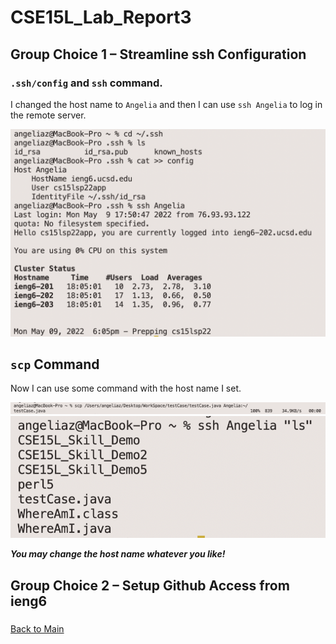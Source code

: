 # CSE15L_Lab_Report3

## Group Choice 1 – Streamline ssh Configuration

### `.ssh/config` and `ssh` command.

I changed the host name to `Angelia` and then I can use `ssh Angelia` to log in the remote server.

![Choice1](ChangeHostName.png)

## `scp` Command

Now I can use some command with the host name I set.

![scp](Angelia_scp.png)
![ls](Angelia_ls.png)

***You may change the host name whatever you like!***

## Group Choice 2 – Setup Github Access from ieng6

### 

[Back to Main](https://angeliazddl.github.io/CSE15L_Lab_Report/)